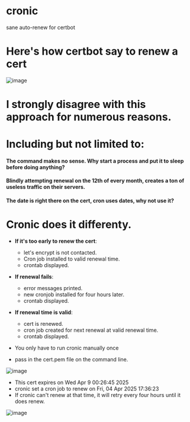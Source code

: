 # cronic
sane auto-renew for certbot
# Here's how certbot say to renew a cert

![image](https://github.com/user-attachments/assets/1c1d8bc7-a170-4e77-b451-f42f0ad16582)

# I strongly disagree with this approach for numerous reasons.
# Including but not limited to:
#### The command makes no sense. Why start a process and put it to sleep before doing anything?

#### Blindly attempting renewal on the 12th of every month, creates a ton of useless traffic on their servers.

#### The date is right there on the cert, cron uses dates, why not use it?

# Cronic does it differenty.

* __If it's too early to renew the cert__: 
  * let's encrypt is not contacted. 
  * Cron job installed to valid renewal time.
  * crontab displayed.

* __If renewal fails__:
  * error messages printed.
  * new cronjob installed for four hours later.
  * crontab displayed.

* __If renewal time is valid__:
  * cert is renewed.
  * cron job created for next renewal at valid renewal time.
  * crontab displayed.

* You only have to run cronic manually once

* pass in the cert.pem file on the command line.

![image](https://github.com/user-attachments/assets/635fb10c-1408-40b2-a845-939e5e34981a)

* This cert expires on  Wed Apr  9 00:26:45 2025
* cronic set a cron job to renew on  Fri, 04 Apr 2025 17:36:23
* If cronic can't renew at that time, it will retry every four hours until it does renew.


![image](https://github.com/user-attachments/assets/699a669e-5345-4d16-ae81-1b231663e769)

